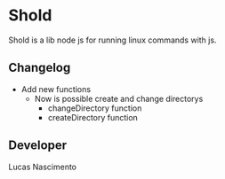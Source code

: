 # Shold

Shold is a lib node js for running linux commands with js.

## Changelog
- Add new functions
    - Now is possible create and change directorys
        - changeDirectory function
        - createDirectory function

## Developer
Lucas Nascimento